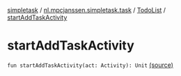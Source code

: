 [simpletask](../../index.md) / [nl.mpcjanssen.simpletask.task](../index.md) / [TodoList](index.md) / [startAddTaskActivity](.)

# startAddTaskActivity

`fun startAddTaskActivity(act: Activity): Unit` [(source)](https://github.com/mpcjanssen/simpletask-android/blob/master/src/main/java/nl/mpcjanssen/simpletask/task/TodoList.kt#L244)